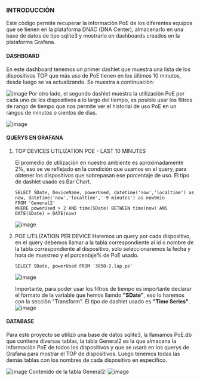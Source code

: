 <h3> INTRODUCCIÒN </h3>
Este còdigo permite recuperar la informaciòn PoE de los diferentes equipos que se tienen en la plataforma DNAC (DNA Center), almacenarlo en una base de datos de tipo sqlite3 y mostrarlo en dashboards creados en la plataforma Grafana.
<h4> DASHBOARD </h4>
En este dashboard tenemos un primer dashlet que muestra una lista de los dispositivos TOP que màs uso de PoE tienen en los ùltimos 10 minutos, desde luego se va actualizando. Se muestra a continuaciòn:

![image](https://user-images.githubusercontent.com/107586333/175133883-53fafbe2-2d6d-4540-93b7-a41182ab7924.png)
Por otro lado, el segundo dashlet muestra la utilizaciòn PoE por cada uno de los dispositivos a lo largo del tiempo, es posible usar los filtros de rango de tiempo que nos permite ver el historial de uso PoE en un rangos de minutos o cientos de dìas. 

![image](https://user-images.githubusercontent.com/107586333/175136035-b1a50af0-1f49-4fa0-ba4d-ca48a8936140.png)

<h4> QUERYS EN GRAFANA </h4> 
<ol>
  <li>TOP DEVICES UTILIZATION POE - LAST 10 MINUTES</li>
    
El promedio de utilizaciòn en nuestro ambiente es aproximadamente 2%, eso se ve reflejado en la condiciòn que usamos en el query, para obtener los dispositivos que sobrepasan ese porcentaje de uso. El tipo de dashlet usado es Bar Chart. 
    
  ```sqlite3
  SELECT SDate, DeviceName, powerUsed, datetime('now','localtime') as now, datetime('now','localtime','-9 minutes') as now9min
  FROM 'General2'
  WHERE powerUsed > 2 AND time(SDate) BETWEEN time(now) ANS DATE(SDate) = DATE(now)
  ```
  
  ![image](https://user-images.githubusercontent.com/107586333/175141878-ff9d8f78-1d06-409e-bd42-6c7841c06507.png)  
  <li>POE UTILIZATION PER DEVICE</l>
 Haremos un query por cada dispositivo, en el query debemos llamar a la tabla correspondiente al id o nombre de la tabla correspondiente al dispositivo, solo seleccionaremos la fecha y hora de muestreo y el porcentaje% de PoE usado.
  
   ```sqlite3
  SELECT SDate, powerUsed FROM '3850-2.lap.pe'
  ```
  ![image](https://user-images.githubusercontent.com/107586333/175142735-7db43e5a-bf2c-48ed-84d5-c740afd5c9c4.png)

Importante, para poder usar los filtros de tiempo es importante declarar el formato de la variable que hemos llamdo **"SDate"**, eso lo haremos con la secciòn "Transform". El tipo de dashlet usado es **"Time Series"**. 
![image](https://user-images.githubusercontent.com/107586333/175169626-8acbda7f-5fdd-4b33-b8d7-19a27d354889.png) 
</ol>
<h4> DATABASE </h4> 
Para este proyecto se utilizò una base de datos sqlite3, la llamamos PoE.db que contiene diversas tablas, la tabla General2 es la que almacena la informaciòn PoE de todos los dispositivos y que se usarà en los querys de Grafana para mostrar el TOP de dispositivos. Luego tenemos todas las demàs tablas con los nombres de cada dispositivo en especìfico.

![image](https://user-images.githubusercontent.com/107586333/175173601-7a438ca7-c8d7-4127-8158-83eb57bb3e85.png)
Contenido de la tabla General2:
![image](https://user-images.githubusercontent.com/107586333/175180284-0d5a6a24-cdbb-4262-a518-fa0a334ecc70.png)



